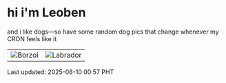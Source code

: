# hi i'm Leoben

and i like dogs—so have some random dog pics that change whenever my CRON feels like it

|  |  |
|--------|----------|
| ![Borzoi](https://random-dog-vercel.vercel.app/api/random-borzoi?v=1754758646) | ![Labrador](https://random-dog-vercel.vercel.app/api/random-labrador?v=1754758646) |

Last updated: 2025-08-10 00:57 PHT
